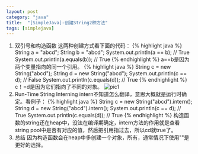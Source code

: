 ```yaml
---
layout: post
category: "java"
title:  "[SimpleJava]-创建String2种方法"
tags: [simplejava]
---
```

1. 双引号和构造函数
这两种创建方式看下面的代码：
{% highlight java %}
String a = "abcd";
String b = "abcd";
System.out.println(a == b);  // True
System.out.println(a.equals(b)); // True
{% endhighlight %}
a==b是因为两个变量指向的同一个引用。
{% highlight java %}
String c = new String("abcd");
String d = new String("abcd");
System.out.println(c == d);  // False
System.out.println(c.equals(d)); // True
{% endhighlight %}
c！=d是因为它们指向了不同的对象。
![pic1](http://www.programcreek.com/wp-content/uploads/2014/03/constructor-vs-double-quotes-Java-String-New-Page-650x324.png)
2. Run-Time String Interning
intern不知道怎么翻译，意思大概就是运行时确定。看例子：
{% highlight java %}
String c = new String("abcd").intern();
String d = new String("abcd").intern();
System.out.println(c == d);  // True
System.out.println(c.equals(d)); // True
{% endhighlight %}
构造函数的string还在heap中，没法在编译期确定，intern方法的作用就是查看string pool中是否有对应的值，然后把引用指过去，所以cd就true了。
3. 总结
因为构造函数会在heap中多创建一个对象，所有，通常情况下使用""是更好的选择。